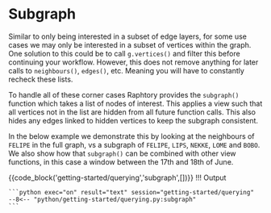 # Subgraph
Similar to only being interested in a subset of edge layers, for some use cases we may only be interested in a subset of vertices within the graph. One solution to this could be to call `g.vertices()` and filter this before continuing your workflow. However, this does not remove anything for later calls to `neighbours()`, `edges()`, etc. Meaning you will have to constantly recheck these lists. 

To handle all of these corner cases Raphtory provides the `subgraph()` function which takes a list of nodes of interest. This applies a view such that all vertices not in the list are hidden from all future function calls. This also hides any edges linked to hidden vertices to keep the subgraph consistent. 

In the below example we demonstrate this by looking at the neighbours of `FELIPE` in the full graph, vs a subgraph of `FELIPE`, `LIPS`, `NEKKE`, `LOME` and `BOBO`. We also show how that `subgraph()` can be combined with other view functions, in this case a window between the 17th and 18th of June.


{{code_block('getting-started/querying','subgraph',[])}}
!!! Output

    ```python exec="on" result="text" session="getting-started/querying"
    --8<-- "python/getting-started/querying.py:subgraph"
    ```